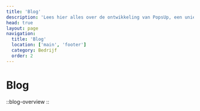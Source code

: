 ```yaml
---
title: 'Blog'
description: 'Lees hier alles over de ontwikkeling van PopsUp, een unieke kijk in de keuken.'
head: true
layout: page
navigation:
  title: 'Blog'
  location: ['main', 'footer']
  category: Bedrijf
  order: 2
---
```


# Blog

::blog-overview
::
